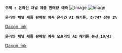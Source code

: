 **`주제 : 온라인 채널 제품 판매량 예측`**
![Image](https://github.com/user-attachments/assets/e0c222f7-70eb-4327-ae0f-575025e7d6e6)
![Image](https://github.com/user-attachments/assets/eec55a87-e392-4c8f-86f2-c54ccaaab2e8)

**`온라인 채널 제품 판매량 예측 온라인 AI 해커톤, 8/747 상위 2%`**

[Dacon link](https://dacon.io/competitions/official/236129/overview/description) 

**`온라인 채널 제품 판매량 예측 오프라인 AI 해커톤 본선 10/43`**

[Dacon link](https://dacon.io/competitions/official/236156/overview/description)


